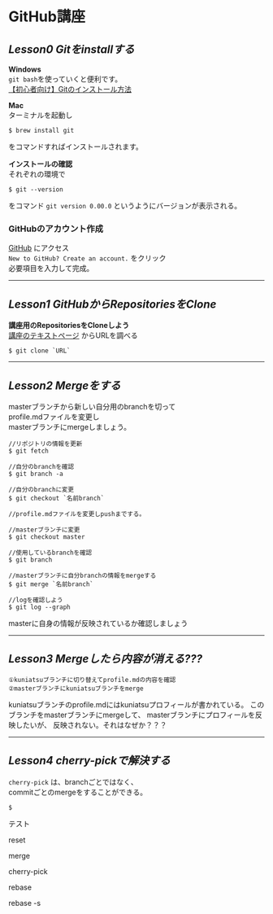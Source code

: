 # GitHub講座


## *Lesson0 Gitをinstallする*  

**Windows**  
`git bash`を使っていくと便利です。  
[【初心者向け】Gitのインストール方法](https://eng-entrance.com/git-install)  


**Mac**  
ターミナルを起動し
```
$ brew install git
```
をコマンドすればインストールされます。


**インストールの確認**  
それぞれの環境で
```
$ git --version
```
をコマンド
`git version 0.00.0`
というようにバージョンが表示される。   




### **GitHubのアカウント作成**  
[GitHub](https://github.com/login)   にアクセス  
`New to GitHub? Create an account.` をクリック   
必要項目を入力して完成。   

---
## *Lesson1 GitHubからRepositoriesをClone*  

**講座用のRepositoriesをCloneしよう**  
[講座のテキストページ](https://github.com/kuniatsu/workShopGitHubAdvance) からURLを調べる
```
$ git clone `URL`
```

---
## *Lesson2 Mergeをする*  

masterブランチから新しい自分用のbranchを切って  
profile.mdファイルを変更し    
masterブランチにmergeしましょう。  

```
//リポジトリの情報を更新
$ git fetch

//自分のbranchを確認
$ git branch -a

//自分のbranchに変更
$ git checkout `名前branch`

//profile.mdファイルを変更しpushまでする。

//masterブランチに変更
$ git checkout master

//使用しているbranchを確認
$ git branch

//masterブランチに自分branchの情報をmergeする
$ git merge `名前branch`

//logを確認しよう
$ git log --graph

```
masterに自身の情報が反映されているか確認しましょう  



---
## *Lesson3 Mergeしたら内容が消える???*  

```
①kuniatsuブランチに切り替えてprofile.mdの内容を確認  
②masterブランチにkuniatsuブランチをmerge  
```

kuniatsuブランチのprofile.mdにはkuniatsuプロフィールが書かれている。
このブランチをmasterブランチにmergeして、
masterブランチにプロフィールを反映したいが、
反映されない。それはなぜか？？？

---
## *Lesson4 cherry-pickで解決する*  

`cherry-pick` は、branchごとではなく、  
commitごとのmergeをすることができる。

```
$ 
```


テスト



reset

merge

cherry-pick

rebase

rebase -s

